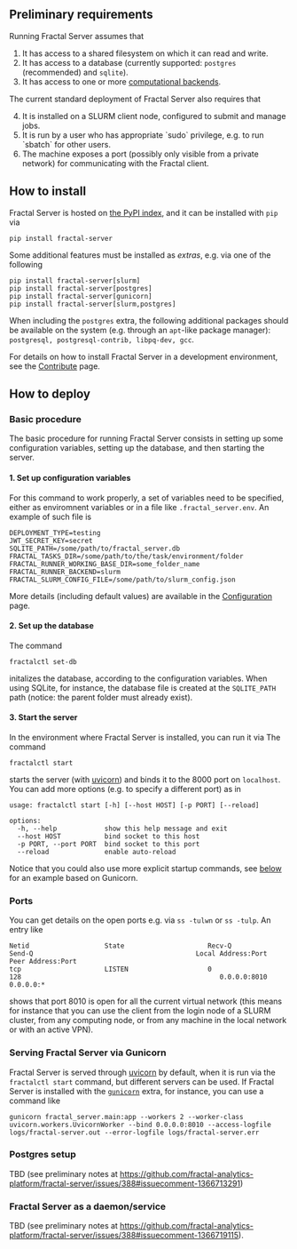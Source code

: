 

## Preliminary requirements

Running Fractal Server assumes that

1. It has access to a shared filesystem on which it can read and write.
2. It has access to a database (currently supported: `postgres` (recommended)
   and `sqlite`).
3. It has access to one or more [computational backends](/server/runners/).

The current standard deployment of Fractal Server also requires that

<ol start="4">
<li> It is installed on a SLURM client node, configured to submit and manage
jobs. </li>
<li> It is run by a user who has appropriate `sudo` privilege, e.g. to run
`sbatch` for other users. </li>
<li> The machine exposes a port (possibly only visible from a private network)
for communicating with the Fractal client. </li>
</ol>

## How to install

Fractal Server is hosted on [the PyPI
index](https://pypi.org/project/fractal-server), and it can be installed with
`pip` via
```
pip install fractal-server
```

Some additional features must be installed as *extras*, e.g. via one of the following
```
pip install fractal-server[slurm]
pip install fractal-server[postgres]
pip install fractal-server[gunicorn]
pip install fractal-server[slurm,postgres]
```

When including the `postgres` extra, the following additional packages should
be available on the system (e.g. through an `apt`-like package manager):
`postgresql, postgresql-contrib, libpq-dev, gcc`.


For details on how to install Fractal Server in a development environment, see
the [Contribute](/contribute) page.

## How to deploy

### Basic procedure

The basic procedure for running Fractal Server consists in setting up some
configuration variables, setting up the database, and then starting the server.

#### 1. Set up configuration variables

For this command to work properly, a set of variables need to be specified,
either as enviromnent variables or in a file like `.fractal_server.env`.
An example of such file is
```
DEPLOYMENT_TYPE=testing
JWT_SECRET_KEY=secret
SQLITE_PATH=/some/path/to/fractal_server.db
FRACTAL_TASKS_DIR=/some/path/to/the/task/environment/folder
FRACTAL_RUNNER_WORKING_BASE_DIR=some_folder_name
FRACTAL_RUNNER_BACKEND=slurm
FRACTAL_SLURM_CONFIG_FILE=/some/path/to/slurm_config.json
```

More details (including default values) are available in the [Configuration](/configuration/) page.


#### 2. Set up the database

The command
```
fractalctl set-db
```
initalizes the database, according to the configuration variables.
When using SQLite, for instance, the database file is created at the
`SQLITE_PATH` path (notice: the parent folder must already exist).

#### 3. Start the server

In the environment where Fractal Server is installed, you can run it via
The command
```
fractalctl start
```
starts the server (with [uvicorn](https://www.uvicorn.org)) and binds it to
the 8000 port on `localhost`.  You can add more options (e.g. to specify a
different port) as in
```
usage: fractalctl start [-h] [--host HOST] [-p PORT] [--reload]

options:
  -h, --help            show this help message and exit
  --host HOST           bind socket to this host
  -p PORT, --port PORT  bind socket to this port
  --reload              enable auto-reload
```

Notice that you could also use more explicit startup commands, see
[below](/install_and_deploy/#serving-fractal-server-via-gunicorn) for an
example based on Gunicorn.

### Ports

You can get details on the open ports e.g. via `ss -tulwn` or `ss -tulp`. An entry like
```
Netid                   State                     Recv-Q                    Send-Q                                         Local Address:Port                                               Peer Address:Port
tcp                     LISTEN                    0                         128                                                  0.0.0.0:8010                                                    0.0.0.0:*
```
shows that port 8010 is open for all the current virtual network (this means for instance that you can use the client from the login node of a SLURM cluster, from any computing node, or from any machine in the local network or with an active VPN).


### Serving Fractal Server via Gunicorn

Fractal Server is served through [uvicorn](https://www.uvicorn.org) by default, when it is run via the `fractalctl start` command, but different servers can be used.
If Fractal Server is installed with the [`gunicorn`](https://gunicorn.org) extra, for instance, you can use a command like
```
gunicorn fractal_server.main:app --workers 2 --worker-class uvicorn.workers.UvicornWorker --bind 0.0.0.0:8010 --access-logfile logs/fractal-server.out --error-logfile logs/fractal-server.err
```

### Postgres setup

TBD (see preliminary notes at https://github.com/fractal-analytics-platform/fractal-server/issues/388#issuecomment-1366713291)

### Fractal Server as a daemon/service

TBD (see preliminary notes at https://github.com/fractal-analytics-platform/fractal-server/issues/388#issuecomment-1366719115).
